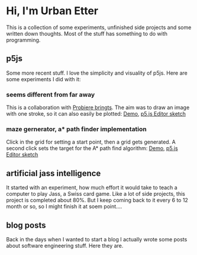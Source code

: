 # Hi, I'm Urban Etter

This is a collection of some experiments, unfinished side projects and some written down thoughts. Most of the stuff has something to do with programming.

## p5js
Some more recent stuff. I love the simplicity and visuality of p5js. Here are some experiments I did with it:


### seems different from far away
This is a collaboration with [Probiere bringts](https://www.instagram.com/probiere_bringts). The aim was to draw an image with one stroke, so it can also easily be plotted: [Demo](p5js/faraway), [p5.js Editor sketch](https://editor.p5js.org/urban/sketches/_wJiaSFMS)


### maze gernerator, a* path finder implementation
Click in the grid for setting a start point, then a grid gets generated. A second click sets the target for the A* path find algorithm: [Demo](p5js/maze), [p5.js Editor sketch](https://editor.p5js.org/urban/sketches/1V9ImiKsw)

## artificial jass intelligence
It started with an experiment, how much effort it would take to teach a computer to play Jass, a Swiss card game. Like a lot of side projects, this project is completed about 80%. But I keep coming back to it every 6 to 12 month or so, so I might finish it at soem point....

## blog posts
Back in the days when I wanted to start a blog I actually wrote some posts about software engineering stuff. Here they are.
